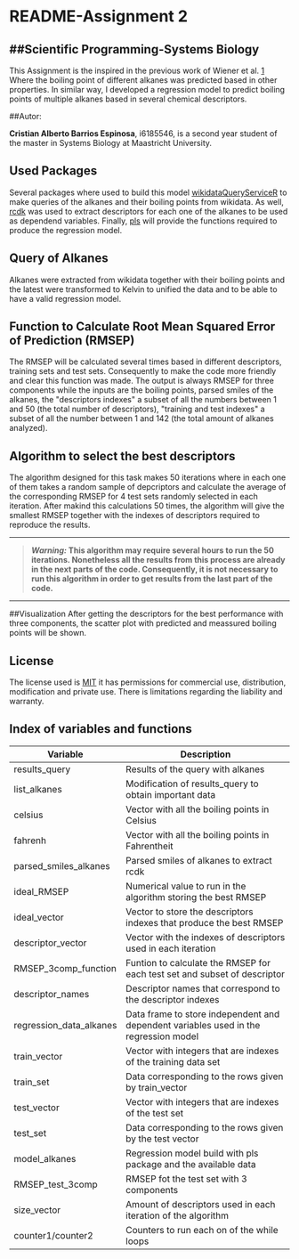﻿

# README-Assignment 2

##Scientific Programming-Systems Biology
---
This Assignment is the inspired in the previous work of Wiener et al. [1](https://pubs.acs.org/doi/abs/10.1021/ja01193a005) Where the boiling point of different alkanes was predicted based in other properties. In similar way, I developed a regression model to predict boiling points of multiple alkanes based in several chemical descriptors. 

##Autor:

**Cristian Alberto Barrios Espinosa**, i6185546, is a second year student of the master in Systems Biology at Maastricht University.

## Used Packages

Several packages where used to build this model [wikidataQueryServiceR](https://cran.r-project.org/web/packages/WikidataQueryServiceR/index.html) to make queries of the alkanes and their boiling points from wikidata. As well, [rcdk](https://cran.r-project.org/web/packages/rcdk/index.html) was used to extract descriptors for each one of the alkanes to be used as dependend variables. Finally, [pls](https://cran.r-project.org/web/packages/pls/vignettes/pls-manual.pdf) will provide the functions required to produce the regression model.


## Query of Alkanes

Alkanes were extracted from wikidata together with their boiling points and the latest were transformed to Kelvin to unified the data and to be able to have a valid regression model. 

## Function to Calculate Root Mean Squared Error of Prediction (RMSEP)

The RMSEP will be calculated several times based in different descriptors, training sets and test sets. Consequently to make the code more friendly and clear this function was made. The output is always RMSEP for three components while the inputs are the boiling points, parsed smiles of the alkanes, the "descriptors indexes" a subset of all the numbers between 1 and 50 (the total number of descriptors), "training and test indexes" a subset of all the number between 1 and 142 (the total amount of alkanes analyzed).



## Algorithm to select the best descriptors
The algorithm designed for this task makes 50 iterations where in each one of them takes a random sample of depcriptors and calculate the average of the corresponding RMSEP for 4 test sets randomly selected in each iteration. After makind this calculations 50 times, the algorithm will give the smallest RMSEP together with the indexes of descriptors required to reproduce the results.

______
>***Warning:* This algorithm may require several hours to run the 50 iterations. Nonetheless all the results from this process are already in the next parts of the code. Consequently, it is not necessary to run this algorithm in order to get results from the last part of the code.**



_______
##Visualization
After getting the descriptors for the best performance with three components, the scatter plot with predicted and meassured boiling points will be shown.   



## License
The license used is [MIT](https://choosealicense.com/licenses/mit/) it has permissions for commercial use, distribution, modification and private use. There is limitations regarding the liability and warranty.

## Index of variables and functions

| Variable                | Description                                                                          |
|-------------------------|--------------------------------------------------------------------------------------|
| results_query           | Results of the query with alkanes                                                    |
| list_alkanes            | Modification of results_query to obtain important data                               |
| celsius                 | Vector with all the boiling points in Celsius                                        |
| fahrenh                  | Vector with all the boiling points in Fahrentheit                                    |
| parsed_smiles_alkanes   | Parsed smiles of alkanes to extract rcdk                                             |
| ideal_RMSEP             | Numerical value to run in the algorithm storing the best RMSEP                       |
| ideal_vector            | Vector to store the descriptors indexes that produce the best RMSEP                  |
| descriptor_vector       | Vector with the indexes of descriptors used in each iteration                        |
| RMSEP_3comp_function    | Funtion to calculate the RMSEP for each test set and subset of descriptor            |
| descriptor_names        | Descriptor names that correspond to the descriptor indexes                            |
| regression_data_alkanes | Data frame to store independent and dependent variables used in the regression model |
| train_vector            | Vector with integers that are indexes of the training data set                       |
| train_set               | Data corresponding to the rows given by train_vector                                 |
| test_vector             | Vector with integers that are indexes of the test set                                |
| test_set                | Data corresponding to the rows given by the test vector                              |
| model_alkanes           | Regression model build with pls package and the available data                       |
| RMSEP_test_3comp        | RMSEP fot the test set with 3 components                                             |
| size_vector             | Amount of descriptors used in each iteration of the algorithm                        |
| counter1/counter2       | Counters to run each on of the while loops                                           |                                   |